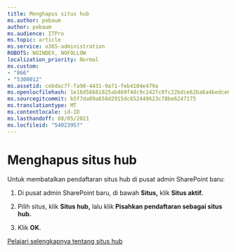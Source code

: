 ```yaml
---
title: Menghapus situs hub
ms.author: pebaum
author: pebaum
ms.audience: ITPro
ms.topic: article
ms.service: o365-administration
ROBOTS: NOINDEX, NOFOLLOW
localization_priority: Normal
ms.custom:
- "866"
- "5300012"
ms.assetid: cebdac7f-fa90-4431-9a71-feb4104e479a
ms.openlocfilehash: 1e16d56681825ab469f4dc9c142fc0fc22bdce62ba6a4bedce0ad8f488acf71f
ms.sourcegitcommit: b5f7da89a650d2915dc652449623c78be6247175
ms.translationtype: MT
ms.contentlocale: id-ID
ms.lasthandoff: 08/05/2021
ms.locfileid: "54023957"
---
```

# <a name="remove-a-hub-site"></a>Menghapus situs hub

Untuk membatalkan pendaftaran situs hub di pusat admin SharePoint baru:
  
1. Di pusat admin SharePoint baru, di bawah **Situs,** klik **Situs aktif.**

2. Pilih situs, klik **Situs hub,** lalu klik **Pisahkan pendaftaran sebagai situs hub.**

3. Klik **OK**.

[Pelajari selengkapnya tentang situs hub](https://support.office.com/article/what-is-a-sharepoint-hub-site-fe26ae84-14b7-45b6-a6d1-948b3966427f)
  